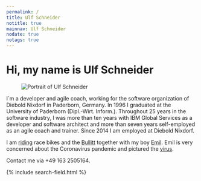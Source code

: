 ```yaml
---
permalink: /
title: Ulf Schneider
notitle: true
mainnav: Ulf Schneider
nodate: true
notags: true
---
```


<h1 class="fs-2 lh-2 breakout-l mrb-2">Hi, my name is <span class="inline-block">Ulf Schneider</span></h1>

<figure>
<img class="w-100 fit-cover" src="/img/ulf/ulf-16x9-400.jpg" srcset="/img/ulf/ulf-16x9-400.jpg 400w, /img/ulf/ulf-16x9-600.jpg" alt="Portrait of Ulf Schneider">
</figure>

I´m a developer and agile coach, working for the software organization of Diebold Nixdorf in Paderborn, Germany. In 1996 I graduated at the University of Paderborn (Dipl.-Wirt. Inform.). Throughout 25 years in the software industry, I was more than ten years with IBM Global Services as a developer and software architect and more than seven years self-employed as an agile coach and trainer. Since 2014 I am employed at Diebold Nixdorf.

I am [riding](/bike/cross-the-alps/) race bikes and the [Bullitt](/emil/2016-10-02/) together with my boy [Emil](/emil/emil-is-ready-for-the-beach/). Emil is very concerned about the Coronavirus pandemic and pictured the [virus](/emil-drawing/emil-pictured-the-coronavirus/).

Contact me via +49 163 2505164.

<div class="mrt">
{% include search-field.html %}
</div>
